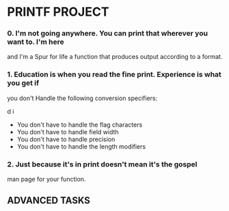 # PRINTF PROJECT

### 0. I'm not going anywhere. You can print that wherever you want to. I'm here
and I'm a Spur for life
a function that produces output according to a format.

### 1. Education is when you read the fine print. Experience is what you get if
you don't
Handle the following conversion specifiers:

d
i
  * You don't have to handle the flag characters
  * You don't have to handle field width
  * You don't have to handle precision
  * You don't have to handle the length modifiers

### 2. Just because it's in print doesn't mean it's the gospel
man page for your function.

## ADVANCED TASKS